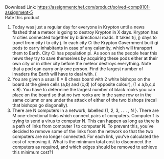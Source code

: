 Download Link: https://assignmentchef.com/product/solved-comp9101-assignment-5
<br>
<span class="kksr-muted">Rate this product</span>

<ol>

 <li>Today was just a regular day for everyone in Krypton until a news flashed that a meteor is going to destroy Krypton in X days. Krypton has N cities connected together by bidirectional roads. It takes t(i, j) days to travel from city i to city j. In each city Ci the Krypton Government built qi pods to carry inhabitants in case of any calamity, which will transport them to Earth. City Ci has population pi. As soon as the people hear this news they try to save themselves by acquiring these pods either at their own city or in other city before the meteor destroys everything. Note that a pod can carry only one person. Find the largest number of invaders the Earth will have to deal with. (</li>

 <li>You are given a usual 8 × 8 chess board with 2 white bishops on the board at the given cells (a,b) and (c,d) (of opposite colour), (1 ≤ a,b,c,d ≤ 8). You have to determine the largest number of black rooks you can place on the board so that no two rooks are in the same row or in the same column or are under the attack of either of the two bishops (recall that bishops go diagonally).</li>

 <li>There are N computers in a network, labelled {1, 2, 3, . . . , N }. There are M one-directional links which connect pairs of computers. Computer 1 is trying to send a virus to computer N. This can happen as long as there is a path of links from computer 1 to computer N. To prevent this, you’ve decided to remove some of the links from the network so that the two computers are no longer connected. For each link, you’ve calculated the cost of removing it. What is the minimum total cost to disconnect the computers as required, and which edges should be removed to achieve this minimum cost?1</li>
